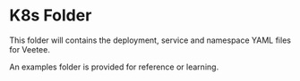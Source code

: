 # K8s Folder

This folder will contains the deployment, service and namespace YAML files for Veetee.

An examples folder is provided for reference or learning.
